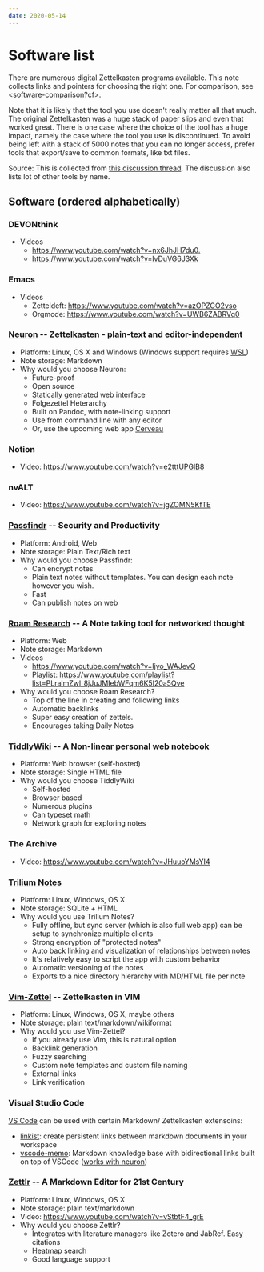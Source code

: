 ```yaml
---
date: 2020-05-14
---
```


# Software list

There are numerous digital Zettelkasten programs available. This note collects
links and pointers for choosing the right one. For comparison, see <software-comparison?cf>.

Note that it is likely that the tool you use doesn't really matter all that much. The original Zettelkasten was a huge stack of paper slips and even that worked great. There is one case where the choice of the tool has a huge impact, namely the case where the tool you use is discontinued. To avoid being left with a stack of 5000 notes that you can no longer access, prefer tools that export/save to common formats, like txt files.

Source: This is collected from [this discussion thread](https://www.reddit.com/r/Zettelkasten/comments/flygc4/lets_build_a_list_of_zettelkasten_software/). The discussion also lists lot of other tools by name.

## Software (ordered alphabetically)

### DEVONthink
* Videos
  *  <https://www.youtube.com/watch?v=nx6JhJH7du0.>
  *  <https://www.youtube.com/watch?v=lvDuVG6J3Xk>

### Emacs
* Videos
  * Zetteldeft: <https://www.youtube.com/watch?v=azOPZGO2vso>
  * Orgmode: <https://www.youtube.com/watch?v=UWB6ZABRVq0>

### [Neuron](https://neuron.zettel.page/) -- Zettelkasten - plain-text and editor-independent
* Platform: Linux, OS X and Windows (Windows support requires [WSL](https://docs.microsoft.com/en-us/windows/wsl/install-win10))
* Note storage: Markdown
* Why would you choose Neuron:
  * Future-proof 
  * Open source
  * Statically generated web interface
  * Folgezettel Heterarchy
  * Built on Pandoc, with note-linking support
  * Use from command line with any editor
  * Or, use the upcoming web app [Cerveau](https://www.cerveau.app/)

### Notion
* Video: <https://www.youtube.com/watch?v=e2tttUPGlB8>

### nvALT
* Video: <https://www.youtube.com/watch?v=jgZOMN5KfTE>

### [Passfindr](https://passfindr.com) -- Security and Productivity
* Platform: Android, Web
* Note storage: Plain Text/Rich text
* Why would you choose Passfindr:
    * Can encrypt notes
    * Plain text notes without templates. You can
        design each note however you wish.
    * Fast
    * Can publish notes on web


### [Roam Research](https://roamresearch.com) -- A Note taking tool for networked thought
* Platform: Web
* Note storage: Markdown
* Videos
  *  <https://www.youtube.com/watch?v=ljyo_WAJevQ>
  *  Playlist: <https://www.youtube.com/playlist?list=PLralmZwl_8jJuJMIebWFqm6K5I20a5Qve>
* Why would you choose Roam Research?
    * Top of the line in creating and following links
    * Automatic backlinks
    * Super easy creation of zettels.
    * Encourages taking Daily Notes


### [TiddlyWiki](https://tiddlywiki.com) -- A Non-linear personal web notebook
* Platform: Web browser (self-hosted)
* Note storage: Single HTML file
* Why would you choose TiddlyWiki
    * Self-hosted
    * Browser based
    * Numerous plugins
    * Can typeset math
    * Network graph for exploring notes

### The Archive
* Video: <https://www.youtube.com/watch?v=JHuuoYMsYI4>

### [Trilium Notes](https://github.com/zadam/trilium)
* Platform: Linux, Windows, OS X
* Note storage: SQLite + HTML
* Why would you use Trilium Notes?
    * Fully offline, but sync server (which is also full web app) can be setup to synchronize multiple clients
    * Strong encryption of "protected notes"
    * Auto back linking and visualization of relationships between notes
    * It's relatively easy to script the app with custom behavior
    * Automatic versioning of the notes
    * Exports to a nice directory hierarchy with MD/HTML file per note
  

### [Vim-Zettel](https://github.com/michal-h21/vim-zettel) -- Zettelkasten in VIM
* Platform: Linux, Windows, OS X, maybe others
* Note storage: plain text/markdown/wikiformat
* Why would you use Vim-Zettel?
    * If you already use Vim, this is natural option
    * Backlink generation 
    * Fuzzy searching
    * Custom note templates and custom file naming
    * External links
    * Link verification

### Visual Studio Code

[VS Code](https://code.visualstudio.com/) can be used with certain Markdown/ Zettelkasten extensoins:

* [linkist](https://github.com/gladed/linkist): create persistent links between markdown documents in your workspace
* [vscode-memo](https://github.com/svsool/vscode-memo#memo): Markdown knowledge base with bidirectional links built on top of VSCode ([works with neuron](https://neuron.zettel.page/editor.html))

### [Zettlr](https://zettlr.com) -- A Markdown Editor for 21st Century
* Platform: Linux, Windows, OS X 
* Note storage: plain text/markdown
* Video: <https://www.youtube.com/watch?v=vStbtF4_grE>
* Why would you choose Zettlr?
    * Integrates with literature managers like Zotero and JabRef. Easy
      citations
    * Heatmap search
    * Good language support
